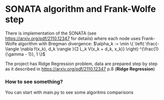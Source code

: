 # SONATA algorithm and Frank-Wolfe step

There is implementation of the SONATA (see https://arxiv.org/pdf/2110.12347 for details) where each node uses Frank-Wolfe algorithm with Bregman divergence: $\alpha_k := \min \{ \left( \frac{- \langle \nabla f(x_k), d_k \rangle }{2 L_k V(x_k + d_k, x_k)} \right) ^{\frac{1}{\gamma - 1}}, 1 \}$

The project has Ridge Regression problem, data are prepared step by step as it described in https://arxiv.org/pdf/2110.12347 p.8 (**Ridge Regression**)

### How to see something?

You can start with main.py to see some algoritms comparisons
